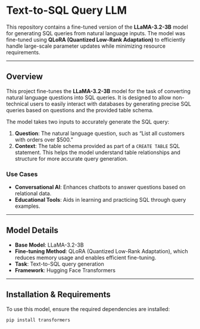 # Text-to-SQL Query LLM

This repository contains a fine-tuned version of the **LLaMA-3.2-3B** model for generating SQL queries from natural language inputs. The model was fine-tuned using **QLoRA (Quantized Low-Rank Adaptation)** to efficiently handle large-scale parameter updates while minimizing resource requirements.  

---

## Overview

This project fine-tunes the **LLaMA-3.2-3B** model for the task of converting natural language questions into SQL queries. It is designed to allow non-technical users to easily interact with databases by generating precise SQL queries based on questions and the provided table schema.

The model takes two inputs to accurately generate the SQL query:

1. **Question**: The natural language question, such as “List all customers with orders over $500.”  
2. **Context**: The table schema provided as part of a `CREATE TABLE` SQL statement. This helps the model understand table relationships and structure for more accurate query generation.

### Use Cases
- **Conversational AI**: Enhances chatbots to answer questions based on relational data.
- **Educational Tools**: Aids in learning and practicing SQL through query examples.
  
---

## Model Details
- **Base Model**: LLaMA-3.2-3B  
- **Fine-tuning Method**: QLoRA (Quantized Low-Rank Adaptation), which reduces memory usage and enables efficient fine-tuning.  
- **Task**: Text-to-SQL query generation  
- **Framework**: Hugging Face Transformers  

---

## Installation & Requirements

To use this model, ensure the required dependencies are installed:

```bash
pip install transformers
